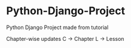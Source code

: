 # Python-Django-Project
Python Django Project made from tutorial

Chapter-wise updates 
C -> Chapter
L -> Lesson
